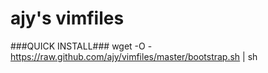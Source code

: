 ajy's vimfiles
============

###QUICK INSTALL###
     wget -O - https://raw.github.com/ajy/vimfiles/master/bootstrap.sh | sh
